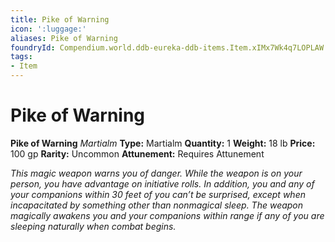 ```yaml
---
title: Pike of Warning
icon: ':luggage:'
aliases: Pike of Warning
foundryId: Compendium.world.ddb-eureka-ddb-items.Item.xIMx7Wk4q7LOPLAW
tags:
- Item
---
```


# Pike of Warning

**Pike of Warning**
_Martialm_
**Type:** Martialm
**Quantity:** 1
**Weight:** 18 lb
**Price:** 100 gp
**Rarity:** Uncommon
**Attunement:** Requires Attunement

*This magic weapon warns you of danger. While the weapon is on your person, you have advantage on initiative rolls. In addition, you and any of your companions within 30 feet of you can’t be surprised, except when incapacitated by something other than nonmagical sleep. The weapon magically awakens you and your companions within range if any of you are sleeping naturally when comb<span class="No-Break">at begins.</span>*